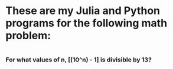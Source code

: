# These are my Julia and Python programs for the following math problem:
# <h3>For what values of n, [(10^n) - 1] is divisible by 13?</h3>
